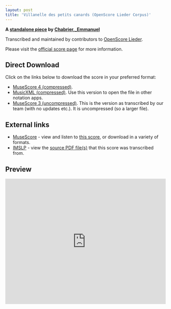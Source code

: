 ```yaml
---
layout: post
title: 'Villanelle des petits canards (OpenScore Lieder Corpus)'
---
```


__A [standalone piece](https://fourscoreandmore.org/openscore/lieder/Chabrier,_Emmanuel/_/) by [Chabrier,_Emmanuel](https://fourscoreandmore.org/openscore/lieder/Chabrier,_Emmanuel)__

Transcribed and maintained by contributors to [OpenScore Lieder].

Please visit the [official score page] for more information.

[official score page]: https://musescore.com/openscore-lieder-corpus/scores/5077917
[OpenScore Lieder]: https://musescore.com/openscore-lieder-corpus

## Direct Download

Click on the links below to download the score in your preferred format:
- [MuseScore 4 (compressed)](https://github.com/openscore/lieder/blob/main/scores/Chabrier,_Emmanuel/_/Villanelle_des_petits_canards/lc5077917.mscz?raw=true).
- [MusicXML (compressed)](https://github.com/openscore/lieder/blob/main/scores/Chabrier,_Emmanuel/_/Villanelle_des_petits_canards/lc5077917.mxl?raw=true). Use this version to open the file in other notation apps.
- [MuseScore 3 (uncompressed)](https://github.com/openscore/lieder/blob/main/scores/Chabrier,_Emmanuel/_/Villanelle_des_petits_canards/lc5077917.mscx?raw=true). This is the version as transcribed by our team (with no updates etc.). It is uncompressed (so a larger file).

## External links

- [MuseScore] - view and listen to [this score][MuseScore], or download in a variety of formats.
- [IMSLP] - view the [source PDF file(s)][IMSLP] that this score was transcribed from.

[MuseScore]: https://musescore.com/score/5077917
[IMSLP]: https://imslp.org/wiki/Special:ReverseLookup/22647

## Preview

<iframe width="100%" height="394" src="https://musescore.com/openscore-lieder-corpus/scores/5077917/embed" frameborder="0" allowfullscreen allow="autoplay; fullscreen"></iframe>
